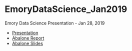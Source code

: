 # EmoryDataScience_Jan2019

Emory Data Science Presentation - Jan 28, 2019

* [Presentation](https://melindahiggins2000.github.io/EmoryDataScience_Jan2019/datascience.html#1)
* [Abalone Report](https://melindahiggins2000.github.io/EmoryDataScience_Jan2019/abaloneReport.html)
* [Abalone Slides](https://melindahiggins2000.github.io/EmoryDataScience_Jan2019/abaloneSlides.html#1)
